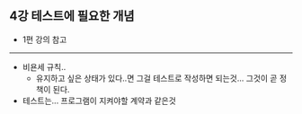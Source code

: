 ## 4강 테스트에 필요한 개념

* 1편 강의 참고
---

* 비욘세 규칙..  
  * 유지하고 싶은 상태가 있다..면 그걸 테스트로 작성하면 되는것... 그것이 곧 정책이 된다.
* 테스트는... 프로그램이 지켜야할 계약과 같은것 